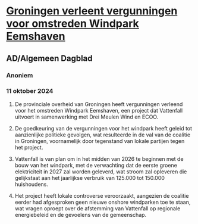 # [Groningen verleent vergunningen voor omstreden Windpark Eemshaven](https://advance.lexis.com/api/document?collection=news&id=urn:contentItem:6D5D-RXH1-JBHV-K0NY-00000-00&context=1519360)
## AD/Algemeen Dagblad
### Anoniem
### 11 oktober 2024

1. De provinciale overheid van Groningen heeft vergunningen verleend voor het omstreden Windpark Eemshaven, een project dat Vattenfall uitvoert in samenwerking met Drei Meulen Wind en ECOO.

2. De goedkeuring van de vergunningen voor het windpark heeft geleid tot aanzienlijke politieke gevolgen, wat resulteerde in de val van de coalitie in Groningen, voornamelijk door tegenstand van lokale partijen tegen het project.

3. Vattenfall is van plan om in het midden van 2026 te beginnen met de bouw van het windpark, met de verwachting dat de eerste groene elektriciteit in 2027 zal worden geleverd, wat stroom zal opleveren die gelijkstaat aan het jaarlijkse verbruik van 125.000 tot 150.000 huishoudens.

4. Het project heeft lokale controverse veroorzaakt, aangezien de coalitie eerder had afgesproken geen nieuwe onshore windparken toe te staan, wat vragen oproept over de afstemming van Vattenfall op regionale energiebeleid en de gevoelens van de gemeenschap.
